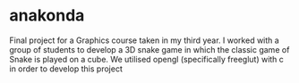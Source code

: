 # anakonda
Final project for a Graphics course taken in my third year. I worked with a group of students to develop a 3D snake game in which the classic game of Snake is played on a cube. We utilised opengl (specifically freeglut) with c in order to develop this project
